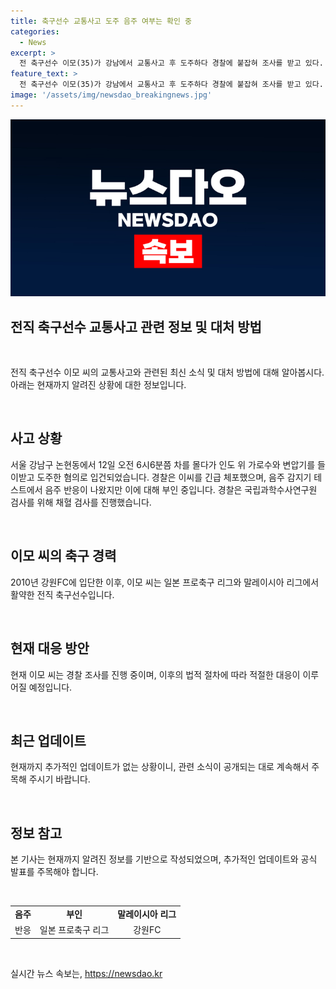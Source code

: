 ```yaml
---
title: 축구선수 교통사고 도주 음주 여부는 확인 중
categories:
  - News
excerpt: >
  전 축구선수 이모(35)가 강남에서 교통사고 후 도주하다 경찰에 붙잡혀 조사를 받고 있다. 음주운전 의심으로 채혈검사를 받았으며, 사건 발생 당시 음주 반응이 있었음이 확인됐다. 이씨는 축구선수 시절 일본과 말레이시아 리그에서 뛰었던 경력을 가지고 있다. 현재 경찰 조사가 진행 중이다.
feature_text: >
  전 축구선수 이모(35)가 강남에서 교통사고 후 도주하다 경찰에 붙잡혀 조사를 받고 있다. 음주운전 의심으로 채혈검사를 받았으며, 사건 발생 당시 음주 반응이 있었음이 확인됐다. 이씨는 축구선수 시절 일본과 말레이시아 리그에서 뛰었던 경력을 가지고 있다. 현재 경찰 조사가 진행 중이다.
image: '/assets/img/newsdao_breakingnews.jpg'
---
```


<p><img src="/assets/img/newsdao_breakingnews.jpg" alt="koreaapp 속보" /></p>

<h2 data-ke-size="size24"><b>전직 축구선수 교통사고 관련 정보 및 대처 방법</b></h2>

<p data-ke-size="size16">&nbsp;</p>

<p>전직 축구선수 이모 씨의 교통사고와 관련된 최신 소식 및 대처 방법에 대해 알아봅시다. 아래는 현재까지 알려진 상황에 대한 정보입니다.</p>

<p data-ke-size="size16">&nbsp;</p>

<h2 data-ke-size="size26">사고 상황</h2>

<p data-ke-size="size16">서울 강남구 논현동에서 12일 오전 6시6분쯤 차를 몰다가 인도 위 가로수와 변압기를 들이받고 도주한 혐의로 입건되었습니다. 경찰은 이씨를 긴급 체포했으며, 음주 감지기 테스트에서 음주 반응이 나왔지만 이에 대해 부인 중입니다. 경찰은 국립과학수사연구원 검사를 위해 채혈 검사를 진행했습니다.</p>

<p data-ke-size="size16">&nbsp;</p>

<h2 data-ke-size="size26">이모 씨의 축구 경력</h2>

<p data-ke-size="size16">2010년 강원FC에 입단한 이후, 이모 씨는 일본 프로축구 리그와 말레이시아 리그에서 활약한 전직 축구선수입니다.</p>

<p data-ke-size="size16">&nbsp;</p>

<h2 data-ke-size="size26">현재 대응 방안</h2>

<p data-ke-size="size16">현재 이모 씨는 경찰 조사를 진행 중이며, 이후의 법적 절차에 따라 적절한 대응이 이루어질 예정입니다.</p>

<p data-ke-size="size16">&nbsp;</p>

<h2 data-ke-size="size26">최근 업데이트</h2>

<p data-ke-size="size16">현재까지 추가적인 업데이트가 없는 상황이니, 관련 소식이 공개되는 대로 계속해서 주목해 주시기 바랍니다.</p>

<p data-ke-size="size16">&nbsp;</p>

<h2 data-ke-size="size26">정보 참고</h2>

<p data-ke-size="size16">본 기사는 현재까지 알려진 정보를 기반으로 작성되었으며, 추가적인 업데이트와 공식 발표를 주목해야 합니다.</p>

<p data-ke-size="size16">&nbsp;</p>

<table>
<tbody>
<tr>
<td style="text-align: center; height: 17px;"><b>음주</b></td>
<td style="text-align: center; height: 17px;"><b>부인</b></td>
<td style="text-align: center; height: 17px;"><b>말레이시아 리그</b></td>
</tr>
<td style="text-align: center; height: 17px;">반응</td>
<td style="text-align: center; height: 17px;">일본 프로축구 리그</td>
<td style="text-align: center; height: 17px;">강원FC</td>
</tr>
</tbody>
</table>

<p data-ke-size="size16">&nbsp;</p>
실시간 뉴스 속보는, <a href="https://newsdao.kr" rel="dofollow">https://newsdao.kr</a>


